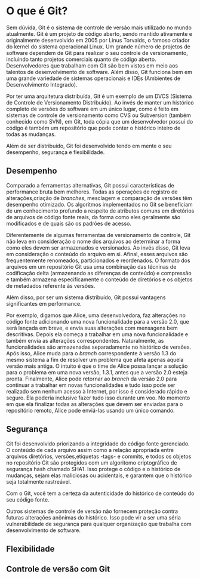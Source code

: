 # O que é Git?

Sem dúvida, Git é o sistema de controle de versão mais utilizado no mundo atualmente. Git é um projeto de código aberto, sendo mantido ativamente e originalmente desenvolvido em 2005 por Linus Torvalds, o famoso criador do kernel do sistema operacional Linux. Um grande número de projetos de software dependem de Git para realizar o seu controle de versionamento, incluindo tanto projetos comerciais quanto de código aberto. Desenvolvedores que trabalham com Git são bem vistos em meio aos talentos de desenvolvimento de software. Além disso, Git funciona bem em uma grande variedade de sistemas operacionais e IDEs (Ambientes de Desenvolvimento Integrado).

Por ter uma arquitetura distribuída, Git é um exemplo de um DVCS (Sistema de Controle de Versionamento Distribuído). Ao invés de manter um histórico completo de versões do software em um único lugar, como é feito em sistemas de controle de versionamento como CVS ou Subversion (também conhecido como SVN), em Git, toda cópia que um desenvolvedor possui do código é também um repositório que pode conter o histórico inteiro de todas as mudanças.

Além de ser distribuído, Git foi desenvolvido tendo em mente o seu desempenho, segurança e flexibilidade.

## Desempenho

Comparado a ferramentas alternativas, Git possui características de performance bruta bem melhores. Todas as operações de registro de alterações,criação de _branches_, mesclagem e comparação de versões têm desempenho otimizado. Os algoritmos implementados no Git se beneficiam de um conhecimento profundo a respeito de atributos comuns em diretórios de arquivos de código fonte reais, da forma como eles geralmente são modificados e de quais são os padrões de acesso.

Diferentemente de algumas ferramentas de versionamento de controle, Git não leva em consideração o nome dos arquivos ao determinar a forma como eles devem ser armazenados e versionados. Ao invés disso, Git leva em consideração o conteúdo do arquivo em si. Afinal, esses arquivos são frequentemente renomeados, particionados e reordenados. O formato dos arquivos em um repositório Git usa uma combinação das técninas de codificação delta (armazenando as diferenças de conteúdo) e compressão e também armazena especificamente o conteúdo de diretórios e os objetos de metadados referente às versões.

Além disso, por ser um sistema distribuído, Git possui vantagens significantes em performance.

Por exemplo, digamos que Alice, uma desenvolvedora, faz alterações no código fonte adicionando uma nova funcionalidade para a versão 2.0, que será lançada em breve, e envia suas alterações com mensagens bem descritivas. Depois ela começa a trabalhar em uma nova funcionalidade e também envia as alterações correspondentes. Naturalmente, as funcionalidades são armazenadas separadamente no histórico de versões. Após isso, Alice muda para o _branch_ correspondente à versão 1.3 do mesmo sistema a fim de resolver um problema que afeta apenas aquela versão mais antiga. O intuito é que o time de Alice possa lançar a solução para o problema em uma nova versão, 1.3.1, antes que a versão 2.0 esteja pronta. Finalmente, Alice pode retornar ao _branch_ da versão 2.0 para continuar a trabalhar em novas funcionalidades e tudo isso pode ser realizado sem nenhum acesso à Internet, por isso é considerado rápido e seguro. Ela poderia inclusive fazer tudo isso durante um voo. No momento em que ela finalizar todas as alterações que devem ser enviadas para o repositório remoto, Alice pode enviá-las usando um único comando.

## Segurança

Git foi desenvolvido priorizando a integridade do código fonte gerenciado.
O conteúdo de cada arquivo assim como a relação apropriada entre arquivos 
diretórios, versões,etiquetas -tags- e commits, e todos os objetos no repositório Git são
protegidos com um algoritomo criptográfico de segurança hash chamado SHA1.
Isso protege o código e o histórico de mudanças, sejam elas maliciosas ou 
acidentais, e garantem que o histórico seja totalmente rastreável.

Com o Git, você tem a certeza da autenticidade do histórico de conteúdo do seu código fonte.

Outros sistemas de controle de versão não fornecem proteção contra futuras alterações anônimas do histórico.
Isso pode vir a ser uma séria vulnerabilidade de segurança para qualquer organização que 
trabalha com desenvolvimento de software.

## Flexibilidade

## Controle de versão com Git
